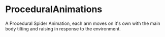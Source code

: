 # ProceduralAnimations


 A Procedural Spider Animation, each arm moves on it's own with the main body tilting and raising in response to the environment.
